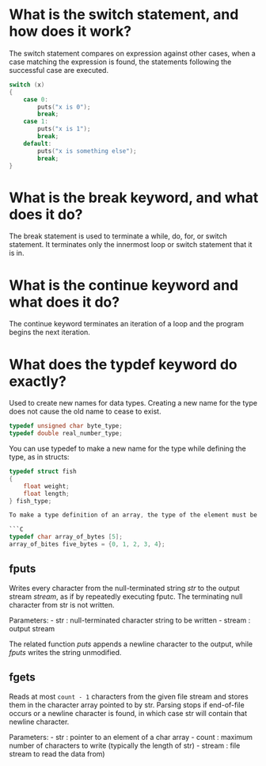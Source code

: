 # What is the switch statement, and how does it work?
The switch statement compares on expression against other cases, when a case matching the expression is found, the statements following the successful case are executed. 

```C
switch (x)
{
    case 0:
        puts("x is 0");
        break;
    case 1: 
        puts("x is 1");
        break;
    default:
        puts("x is something else");
        break;
}
```

# What is the break keyword, and what does it do?
The break statement is used to terminate a while, do, for, or switch statement. It terminates only the innermost loop or switch statement that it is in. 

# What is the continue keyword and what does it do?
The continue keyword terminates an iteration of a loop and the program begins the next iteration. 
 
# What does the typdef keyword do exactly?
Used to create new names for data types. Creating a new name for the type does not cause the old name to cease to exist. 

```C
typedef unsigned char byte_type;
typedef double real_number_type;
```

You can use typedef to make a new name for the type while defining the type, as in structs:

```C
typedef struct fish
{
    float weight;
    float length;
} fish_type; 

To make a type definition of an array, the type of the element must be provided along with the number of elements:

```C
typedef char array_of_bytes [5];
array_of_bites five_bytes = {0, 1, 2, 3, 4};
```
## fputs
Writes every character from the null-terminated string *str* to the output stream *stream*, as if by repeatedly executing fputc. The terminating null character from str is not written. 

Parameters:
    - str : null-terminated character string to be written
    - stream : output stream

The related function *puts* appends a newline character to the output, while *fputs* writes the string unmodified. 

## fgets
Reads at most ```count - 1``` characters from the given file stream and stores them in the character array pointed to by str. Parsing stops if end-of-file occurs or a newline character is found, in which case str will contain that newline character. 

Parameters:
    - str : pointer to an element of a char array
    - count : maximum number of characters to write (typically the length of str)
    - stream : file stream to read the data from)
